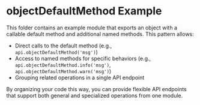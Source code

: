 # objectDefaultMethod Example

This folder contains an example module that exports an object with a callable default method and additional named methods. This pattern allows:

- Direct calls to the default method (e.g., `api.objectDefaultMethod('msg')`)
- Access to named methods for specific behaviors (e.g., `api.objectDefaultMethod.info('msg')`, `api.objectDefaultMethod.warn('msg')`)
- Grouping related operations in a single API endpoint

By organizing your code this way, you can provide flexible API endpoints that support both general and specialized operations from one module.
